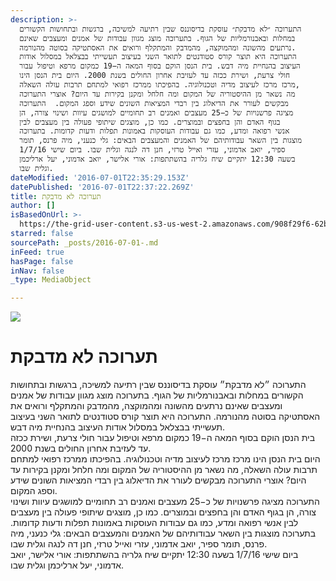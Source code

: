 ```yaml
---
description: >-
  התערוכה ״לא מדבקת״ עוסקת בדיסוננס שבין רתיעה למשיכה, ברגשות ובתחושות הקשורים
  במחלות ובאבנורמליות של הגוף. בתערוכה מוצג מגוון עבודות של אמנים ומעצבים שאינם
  נרתעים מהשונה ומהמוקצה, מהמדבק והמתקלף ורואים את האסתטיקה בסוטה מהנורמה.
  התערוכה היא תוצר קורס סטודנטים לתואר השני בעיצוב תעשייתי בבצלאל במסלול אודות
  העיצוב בהנחיית מיה דבש. בית הנסן הוקם בסוף המאה ה−19 כמקום מרפא וטיפול עבור
  חולי צרעת, ושירת ככזה עד לעזיבת אחרון החולים בשנת 2000. היום בית הנסן הינו
  מרכז מרכז לעיצוב מדיה וטכנולוגיה. בהפיכתו ממרכז רפואי למתחם תרבות עולה השאלה,
  מה נשאר מן ההיסטוריה של המקום ומה חלחל ומקנן בקירות עד היום? אוצרי התערוכה
  מבקשים לעורר את הדיאלוג בין רבדי המציאות השונים שידע וספג המקום.  התערוכה
  מציגה פרשנויות של כ−25 מעצבים ואמנים רב תחומיים למושגים עיוות ושינוי צורה, הן
  בגוף האדם והן בחפצים ובמוצרים. כמו כן, מוצגים שיתופי פעולה בין מעצבים לבין
  אנשי רפואה ומדע, כמו גם עבודות העוסקות באמונות תפלות ודעות קדומות. בתערוכה
  מוצגות בין השאר עבודותיהם של האמנים והמעצבים הבאים: גלי כנעני, מיה פרנס, תומר
  ספיר, יואב אדמוני, עזרי ואייל טרזי, חנן דה לנגה וגלית שבו. ביום שישי 1/7/16
  בשעה 12:30 יתקיים שיח גלריה בהשתתפות: אורי אלישר, יואב אדמוני, יעל ארליכמן
  וגלית שבו.
dateModified: '2016-07-01T22:35:29.153Z'
datePublished: '2016-07-01T22:37:22.269Z'
title: תערוכה לא מדבקת
author: []
isBasedOnUrl: >-
  https://the-grid-user-content.s3-us-west-2.amazonaws.com/908f29f6-62ba-4953-8b41-a5cd81863e98.jpg
starred: false
sourcePath: _posts/2016-07-01-.md
inFeed: true
hasPage: false
inNav: false
_type: MediaObject

---
```

![](https://the-grid-user-content.s3-us-west-2.amazonaws.com/908f29f6-62ba-4953-8b41-a5cd81863e98.jpg)

# תערוכה לא מדבקת

התערוכה ״לא מדבקת״ עוסקת בדיסוננס שבין רתיעה למשיכה, ברגשות ובתחושות הקשורים במחלות ובאבנורמליות של הגוף. בתערוכה מוצג מגוון עבודות של אמנים ומעצבים שאינם נרתעים מהשונה ומהמוקצה, מהמדבק והמתקלף ורואים את האסתטיקה בסוטה מהנורמה. התערוכה היא תוצר קורס סטודנטים לתואר השני בעיצוב תעשייתי בבצלאל במסלול אודות העיצוב בהנחיית מיה דבש.  
בית הנסן הוקם בסוף המאה ה−19 כמקום מרפא וטיפול עבור חולי צרעת, ושירת ככזה עד לעזיבת אחרון החולים בשנת 2000\.  
היום בית הנסן הינו מרכז מרכז לעיצוב מדיה וטכנולוגיה. בהפיכתו ממרכז רפואי למתחם תרבות עולה השאלה, מה נשאר מן ההיסטוריה של המקום ומה חלחל ומקנן בקירות עד היום? אוצרי התערוכה מבקשים לעורר את הדיאלוג בין רבדי המציאות השונים שידע וספג המקום.  
התערוכה מציגה פרשנויות של כ−25 מעצבים ואמנים רב תחומיים למושגים עיוות ושינוי צורה, הן בגוף האדם והן בחפצים ובמוצרים. כמו כן, מוצגים שיתופי פעולה בין מעצבים לבין אנשי רפואה ומדע, כמו גם עבודות העוסקות באמונות תפלות ודעות קדומות. בתערוכה מוצגות בין השאר עבודותיהם של האמנים והמעצבים הבאים: גלי כנעני, מיה פרנס, תומר ספיר, יואב אדמוני, עזרי ואייל טרזי, חנן דה לנגה וגלית שבו.  
ביום שישי 1/7/16 בשעה 12:30 יתקיים שיח גלריה בהשתתפות: אורי אלישר, יואב אדמוני, יעל ארליכמן וגלית שבו.